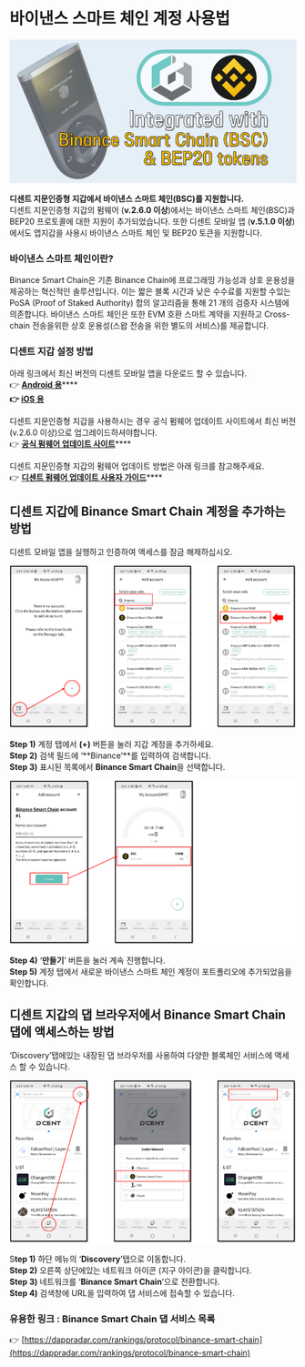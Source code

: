 # 바이낸스 스마트 체인 계정 사용법

![](../../.gitbook/assets/bsc-main.png)

**디센트 지문인증형 지갑에서 바이낸스 스마트 체인(BSC)를 지원합니다.**\
디센트 지문인증형 지갑의 펌웨어 (**v.2.6.0 이상**)에서는 바이낸스 스마트 체인(BSC)과 BEP20 프로토콜에 대한 지원이 추가되었습니다. 또한 디센트 모바일 앱 (**v.5.1.0 이상**)에서도 앱지갑을 사용시 바이낸스 스마트 체인 및 BEP20 토큰을 지원합니다.&#x20;

### 바이낸스 스마트 체인이란?

Binance Smart Chain은 기존 Binance Chain에 프로그래밍 가능성과 상호 운용성을 제공하는 혁신적인 솔루션입니다. 이는 짧은 블록 시간과 낮은 수수료를 지원할 수있는 PoSA (Proof of Staked Authority) 합의 알고리즘을 통해 21 개의 검증자 시스템에 의존합니다. 바이낸스 스마트 체인은 또한 EVM 호환 스마트 계약을 지원하고 Cross-chain 전송을위한 상호 운용성(스왑 전송을 위한 별도의 서비스)를 제공합니다.

### 디센트 지갑 설정 방법

아래 링크에서 최신 버전의 디센트 모바일 앱을 다운로드 할 수 있습니다.\
👉 [**Android 용**](https://play.google.com/store/apps/details?id=com.kr.iotrust.dcent.wallet)****\
**👉 **[**iOS 용**](https://apps.apple.com/kr/app/dcent-hardware-wallet/id1447206611)****

디센트 지문인증형 지갑을 사용하시는 경우 공식 펌웨어 업데이트 사이트에서 최신 버전 (v.2.6.0 이상)으로 업그레이드하셔야합니다.\
👉 [**공식 펌웨어 업데이트 사이트**](https://dcentwallet.com/support/FirmwareUpdate)****

디센트 지문인증형 지갑의 펌웨어 업데이트 방법은 아래 링크를 참고해주세요. \
👉 [**디센트 펌웨어 업데이트 사용자 가이드**](https://userguide.dcentwallet.com/v/kr/biometric-wallet/firmware-update)****

## 디센트 지갑에 Binance Smart Chain 계정을 추가하는 방법

디센트 모바일 앱을 실행하고 인증하여 액세스를 잠금 해제하십시오.

![](<../../.gitbook/assets/1 (6).png>)

**Step 1)** 계정 탭에서 **(+)** 버튼을 눌러 지갑 계정을 추가하세요.\
**Step 2)** 검색 필드에 ‘**Binance’**를 입력하여 검색합니다.\
**Step 3)** 표시된 목록에서 **Binance Smart Chain**을 선택합니다.

![](<../../.gitbook/assets/2 (7).png>)

**Step 4)** ‘**만들기**’ 버튼을 눌러 계속 진행합니다.\
**Step 5)** 계정 탭에서 새로운 바이낸스 스마트 체인 계정이 포트폴리오에 추가되었음을 확인합니다.

## 디센트 지갑의 댑 브라우저에서 Binance Smart Chain 댑에 액세스하는 방법

‘Discovery’탭에있는 내장된 댑 브라우저를 사용하여 다양한 블록체인 서비스에 액세스 할 수 있습니다.

![](<../../.gitbook/assets/3 (6).png>)

S**tep 1)** 하단 메뉴의 ‘**Discovery**’탭으로 이동합니다.\
**Step 2)** 오른쪽 상단에있는 네트워크 아이콘 (지구 아이콘)을 클릭합니다.\
**Step 3)** 네트워크를 ‘**Binance Smart Chain**’으로 전환합니다.\
**Step 4)** 검색창에 URL을 입력하여 댑 서비스에 접속할 수 있습니다.

### **유용한 링크 : Binance Smart Chain 댑 서비스 목록**

👉 [https://dappradar.com/rankings/protocol/binance-smart-chain](https://dappradar.com/rankings/protocol/binance-smart-chain)
